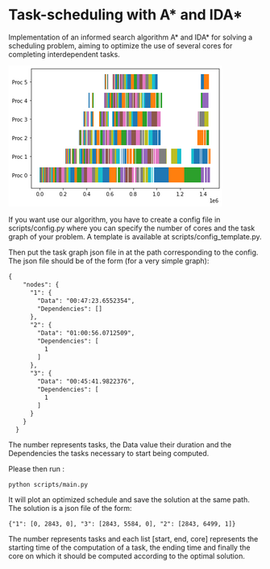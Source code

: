 # Task-scheduling with A* and IDA*

Implementation of an informed search algorithm A* and IDA* for solving a scheduling problem, aiming to optimize the use of several cores for completing interdependent tasks.

![alt text](https://github.com/tboulet/task-scheduling/blob/main/results/xsmallComplex_6_h.png?raw=true)


If you want use our algorithm, you have to create a config file in scripts/config.py where you can specify the number of cores and the task graph of your problem. A template is available at scripts/config_template.py.

Then put the task graph json file in at the path corresponding to the config. The json file should be of the form (for a very simple graph):

  
    {
        "nodes": {
          "1": {
            "Data": "00:47:23.6552354",
            "Dependencies": []
          },
          "2": {
            "Data": "01:00:56.0712509",
            "Dependencies": [
              1
            ]
          },
          "3": {
            "Data": "00:45:41.9822376",
            "Dependencies": [
              1
            ]
          }
        }
      }

The number represents tasks, the Data value their duration and the Dependencies the tasks necessary to start being computed.

Please then run :
    
    python scripts/main.py

It will plot an optimized schedule and save the solution at the same path. The solution is a json file of the form:

    {"1": [0, 2843, 0], "3": [2843, 5584, 0], "2": [2843, 6499, 1]}

The number represents tasks and each list [start, end, core] represents the starting time of the computation of a task, the ending time and finally the core on which it should be computed according to the optimal solution.
    
